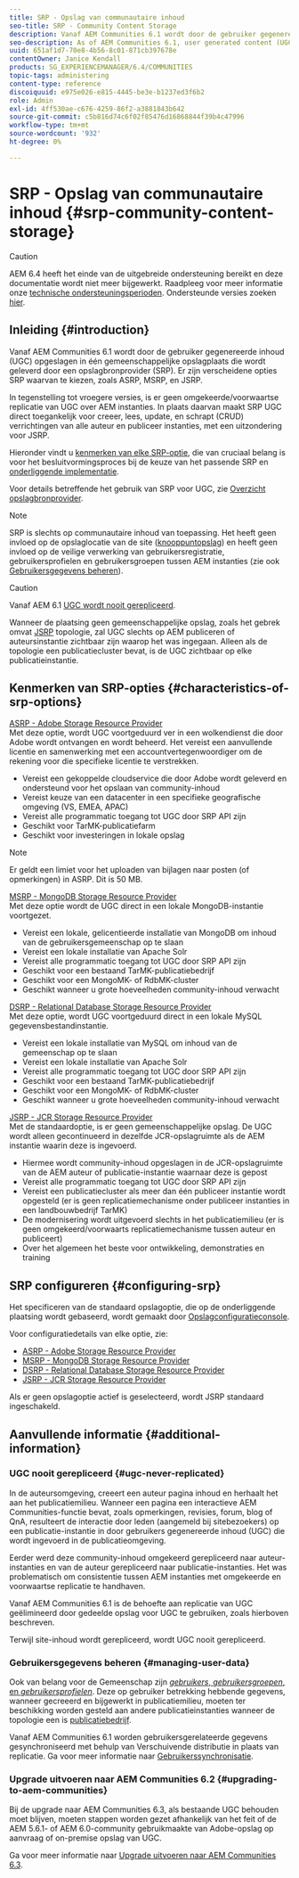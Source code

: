 ```yaml
---
title: SRP - Opslag van communautaire inhoud
seo-title: SRP - Community Content Storage
description: Vanaf AEM Communities 6.1 wordt door de gebruiker gegenereerde inhoud (UGC) opgeslagen in één gemeenschappelijke opslagplaats die wordt geleverd door een opslagprovider (SRP)
seo-description: As of AEM Communities 6.1, user generated content (UGC) is stored in a single, common store provided by a storage resource provider (SRP)
uuid: 651af1d7-70e8-4b56-8c01-871cb397678e
contentOwner: Janice Kendall
products: SG_EXPERIENCEMANAGER/6.4/COMMUNITIES
topic-tags: administering
content-type: reference
discoiquuid: e975e026-e815-4445-be3e-b1237ed3f6b2
role: Admin
exl-id: 4ff530ae-c676-4259-86f2-a3881843b642
source-git-commit: c5b816d74c6f02f85476d16868844f39b4c47996
workflow-type: tm+mt
source-wordcount: '932'
ht-degree: 0%

---
```


# SRP - Opslag van communautaire inhoud {#srp-community-content-storage}

>[!CAUTION]
>
>AEM 6.4 heeft het einde van de uitgebreide ondersteuning bereikt en deze documentatie wordt niet meer bijgewerkt. Raadpleeg voor meer informatie onze [technische ondersteuningsperioden](https://helpx.adobe.com/support/programs/eol-matrix.html). Ondersteunde versies zoeken [hier](https://experienceleague.adobe.com/docs/).

## Inleiding {#introduction}

Vanaf AEM Communities 6.1 wordt door de gebruiker gegenereerde inhoud (UGC) opgeslagen in één gemeenschappelijke opslagplaats die wordt geleverd door een opslagbronprovider (SRP). Er zijn verscheidene opties SRP waarvan te kiezen, zoals ASRP, MSRP, en JSRP.

In tegenstelling tot vroegere versies, is er geen omgekeerde/voorwaartse replicatie van UGC over AEM instanties. In plaats daarvan maakt SRP UGC direct toegankelijk voor creeer, lees, update, en schrapt (CRUD) verrichtingen van alle auteur en publiceer instanties, met een uitzondering voor JSRP.

Hieronder vindt u [kenmerken van elke SRP-optie](#characteristics-of-srp-options), die van cruciaal belang is voor het besluitvormingsproces bij de keuze van het passende SRP en [onderliggende implementatie](topologies.md).

Voor details betreffende het gebruik van SRP voor UGC, zie [Overzicht opslagbronprovider](srp.md).

>[!NOTE]
>
>SRP is slechts op communautaire inhoud van toepassing. Het heeft geen invloed op de opslaglocatie van de site ([knooppuntopslag](../../help/sites-deploying/data-store-config.md)) en heeft geen invloed op de veilige verwerking van gebruikersregistratie, gebruikersprofielen en gebruikersgroepen tussen AEM instanties (zie ook [Gebruikersgegevens beheren](#managing-user-data)).

>[!CAUTION]
>
>Vanaf AEM 6.1 [UGC wordt nooit gerepliceerd](#ugc-never-replicated).
>
>Wanneer de plaatsing geen gemeenschappelijke opslag, zoals het gebrek omvat [JSRP](topologies.md#jsrp) topologie, zal UGC slechts op AEM publiceren of auteursinstantie zichtbaar zijn waarop het was ingegaan. Alleen als de topologie een publicatiecluster bevat, is de UGC zichtbaar op elke publicatieinstantie.

## Kenmerken van SRP-opties {#characteristics-of-srp-options}

[ASRP - Adobe Storage Resource Provider](asrp.md)\
Met deze optie, wordt UGC voortgeduurd ver in een wolkendienst die door Adobe wordt ontvangen en wordt beheerd. Het vereist een aanvullende licentie en samenwerking met een accountvertegenwoordiger om de rekening voor die specifieke licentie te verstrekken.

* Vereist een gekoppelde cloudservice die door Adobe wordt geleverd en ondersteund voor het opslaan van community-inhoud
* Vereist keuze van een datacenter in een specifieke geografische omgeving (VS, EMEA, APAC)
* Vereist alle programmatic toegang tot UGC door SRP API zijn
* Geschikt voor TarMK-publicatiefarm
* Geschikt voor investeringen in lokale opslag

>[!NOTE]
>
>Er geldt een limiet voor het uploaden van bijlagen naar posten (of opmerkingen) in ASRP. Dit is 50 MB.

[MSRP - MongoDB Storage Resource Provider](msrp.md)\
Met deze optie wordt de UGC direct in een lokale MongoDB-instantie voortgezet.

* Vereist een lokale, gelicentieerde installatie van MongoDB om inhoud van de gebruikersgemeenschap op te slaan
* Vereist een lokale installatie van Apache Solr
* Vereist alle programmatic toegang tot UGC door SRP API zijn
* Geschikt voor een bestaand TarMK-publicatiebedrijf
* Geschikt voor een MongoMK- of RdbMK-cluster
* Geschikt wanneer u grote hoeveelheden community-inhoud verwacht

[DSRP - Relational Database Storage Resource Provider](dsrp.md)\
Met deze optie, wordt UGC voortgeduurd direct in een lokale MySQL gegevensbestandinstantie.

* Vereist een lokale installatie van MySQL om inhoud van de gemeenschap op te slaan
* Vereist een lokale installatie van Apache Solr
* Vereist alle programmatic toegang tot UGC door SRP API zijn
* Geschikt voor een bestaand TarMK-publicatiebedrijf
* Geschikt voor een MongoMK- of RdbMK-cluster
* Geschikt wanneer u grote hoeveelheden community-inhoud verwacht

[JSRP - JCR Storage Resource Provider](jsrp.md)\
Met de standaardoptie, is er geen gemeenschappelijke opslag. De UGC wordt alleen gecontinueerd in dezelfde JCR-opslagruimte als de AEM instantie waarin deze is ingevoerd.

* Hiermee wordt community-inhoud opgeslagen in de JCR-opslagruimte van de AEM auteur of publicatie-instantie waarnaar deze is gepost
* Vereist alle programmatic toegang tot UGC door SRP API zijn
* Vereist een publicatiecluster als meer dan één publiceer instantie wordt opgesteld (er is geen replicatiemechanisme onder publiceer instanties in een landbouwbedrijf TarMK)
* De modernisering wordt uitgevoerd slechts in het publicatiemilieu (er is geen omgekeerd/voorwaarts replicatiemechanisme tussen auteur en publiceert)
* Over het algemeen het beste voor ontwikkeling, demonstraties en training

## SRP configureren {#configuring-srp}

Het specificeren van de standaard opslagoptie, die op de onderliggende plaatsing wordt gebaseerd, wordt gemaakt door [Opslagconfiguratieconsole](srp-config.md).

Voor configuratiedetails van elke optie, zie:

* [ASRP - Adobe Storage Resource Provider](asrp.md)
* [MSRP - MongoDB Storage Resource Provider](msrp.md)
* [DSRP - Relational Database Storage Resource Provider](dsrp.md)
* [JSRP - JCR Storage Resource Provider](jsrp.md)

Als er geen opslagoptie actief is geselecteerd, wordt JSRP standaard ingeschakeld.

## Aanvullende informatie {#additional-information}

### UGC nooit gerepliceerd {#ugc-never-replicated}

In de auteursomgeving, creeert een auteur pagina inhoud en herhaalt het aan het publicatiemilieu. Wanneer een pagina een interactieve AEM Communities-functie bevat, zoals opmerkingen, revisies, forum, blog of QnA, resulteert de interactie door leden (aangemeld bij sitebezoekers) op een publicatie-instantie in door gebruikers gegenereerde inhoud (UGC) die wordt ingevoerd in de publicatieomgeving.

Eerder werd deze community-inhoud omgekeerd gerepliceerd naar auteur-instanties en van de auteur gerepliceerd naar publicatie-instanties. Het was problematisch om consistentie tussen AEM instanties met omgekeerde en voorwaartse replicatie te handhaven.

Vanaf AEM Communities 6.1 is de behoefte aan replicatie van UGC geëlimineerd door gedeelde opslag voor UGC te gebruiken, zoals hierboven beschreven.

Terwijl site-inhoud wordt gerepliceerd, wordt UGC nooit gerepliceerd.

### Gebruikersgegevens beheren {#managing-user-data}

Ook van belang voor de Gemeenschap zijn [*gebruikers*, *gebruikersgroepen*, en *gebruikersprofielen*](users.md). Deze op gebruiker betrekking hebbende gegevens, wanneer gecreeerd en bijgewerkt in publicatiemilieu, moeten ter beschikking worden gesteld aan andere publicatieinstanties wanneer de topologie een is [publicatiebedrijf](../../help/sites-deploying/recommended-deploys.md#tarmk-farm).

Vanaf AEM Communities 6.1 worden gebruikersgerelateerde gegevens gesynchroniseerd met behulp van Verschuivende distributie in plaats van replicatie. Ga voor meer informatie naar [Gebruikerssynchronisatie](sync.md).

### Upgrade uitvoeren naar AEM Communities 6.2 {#upgrading-to-aem-communities}

Bij de upgrade naar AEM Communities 6.3, als bestaande UGC behouden moet blijven, moeten stappen worden gezet afhankelijk van het feit of de AEM 5.6.1- of AEM 6.0-community gebruikmaakte van Adobe-opslag op aanvraag of on-premise opslag van UGC.

Ga voor meer informatie naar [Upgrade uitvoeren naar AEM Communities 6.3](upgrade.md).
